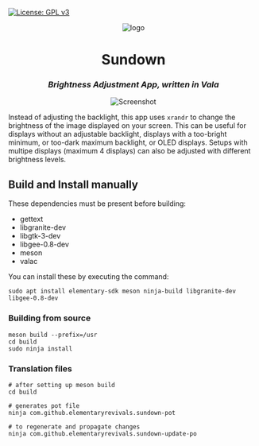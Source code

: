 [![License: GPL v3](https://img.shields.io/badge/License-GPL%20v3-blue.svg)](https://github.com/elementaryrevivals/sundown/blob/master/LICENSE)

<p align="center">
<img src="https://github.com/elementaryrevivals/sundown/blob/master/icons/128/com.github.elementaryrevivals.sundown.svg" alt="logo"> <br>
</p>

<div>
  <h1 align="center">Sundown</h1>
  <h3 align="center"><i>Brightness Adjustment App, written in Vala</i></h3>
</div>

<p align="center">
  <img src="https://github.com/elementaryrevivals/sundown/blob/master/data/screenshot.png" alt="Screenshot"> <br>
</p>

Instead of adjusting the backlight, this app uses `xrandr` to change the brightness of the image displayed on your screen. This can be useful for displays without an adjustable backlight, displays with a too-bright minimum, or too-dark maximum backlight, or OLED displays. Setups with multipe displays (maximum 4 displays) can also be adjusted with different brightness levels.

<!-- ## Install from AppCenter
On elementaryOS simply install Sundown from AppCenter:
<p align="center">
  <a href="https://appcenter.elementary.io/com.github.elementaryrevivals.sundown">
    <img src="https://appcenter.elementary.io/badge.svg" alt="Get it on AppCenter">
  </a>
</p>

### or -->

## Build and Install manually

These dependencies must be present before building:

* gettext
* libgranite-dev
* libgtk-3-dev
* libgee-0.8-dev
* meson
* valac

<p>You can install these by executing the command:</p>

```
sudo apt install elementary-sdk meson ninja-build libgranite-dev libgee-0.8-dev
```

### Building from source

```
meson build --prefix=/usr
cd build
sudo ninja install
```

### Translation files
```
# after setting up meson build
cd build

# generates pot file
ninja com.github.elementaryrevivals.sundown-pot

# to regenerate and propagate changes
ninja com.github.elementaryrevivals.sundown-update-po
```